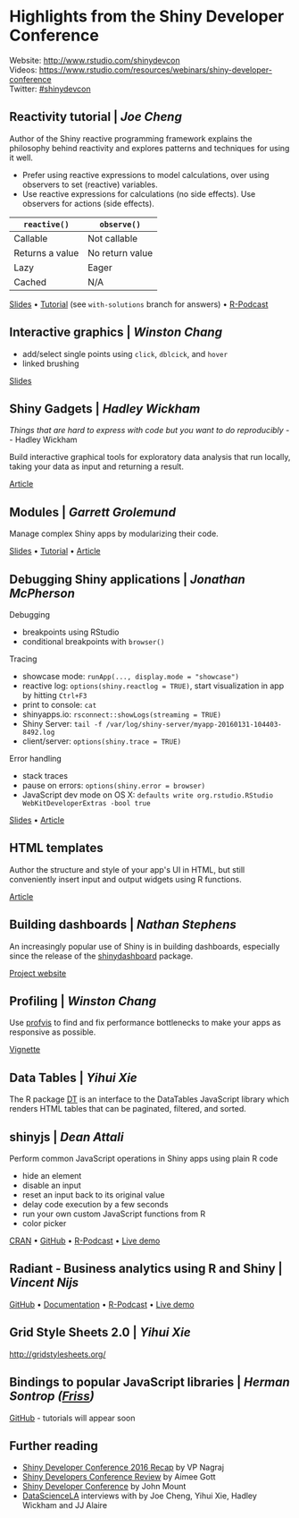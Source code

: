 # Highlights from the Shiny Developer Conference

Website: http://www.rstudio.com/shinydevcon  
Videos: https://www.rstudio.com/resources/webinars/shiny-developer-conference  
Twitter: [#shinydevcon](http://twitter.com/hashtag/shinydevcon)

## Reactivity tutorial | *Joe Cheng*

Author of the Shiny reactive programming framework explains the philosophy behind reactivity and explores patterns and techniques for using it well.
- Prefer using reactive expressions to model calculations, over using observers to set (reactive) variables.
- Use reactive expressions for calculations (no side effects). Use observers for actions (side effects).

| `reactive()` | `observe()` |
| ---------- | --------- |
| Callable   | 	Not callable |
| Returns a value | No return value |
| Lazy |	Eager |
| Cached | N/A |

[Slides](https://cdn.rawgit.com/rstudio/reactivity-tutorial/master/slides.html#/warm-up-side-effects) &bull; [Tutorial](https://github.com/rstudio/reactivity-tutorial) (see `with-solutions` branch for answers) &bull; [R-Podcast](https://www.r-podcast.org/posts/the-r-podcast-episode-18-interviews-with-the-rstudio-team.html)

## Interactive graphics | *Winston Chang*

- add/select single points using `click`, `dblcick`, and `hover`
- linked brushing

[Slides](https://gist.github.com/wch/25a1c4ce8fc84022d3e7)

## Shiny Gadgets | *Hadley Wickham*

*Things that are hard to express with code but you want to do reproducibly* -- Hadley Wickham

Build interactive graphical tools for exploratory data analysis that run locally, taking your data as input and returning a result.

[Article](http://shiny.rstudio.com/articles/gadgets.html)

## Modules | *Garrett Grolemund*

Manage complex Shiny apps by modularizing their code. 

[Slides](https://cdn.rawgit.com/aoles/modules-tutorial/master/01-Modules.pdf) &bull; [Tutorial](https://github.com/aoles/modules-tutorial) &bull; [Article](http://shiny.rstudio.com/articles/modules.html)

## Debugging Shiny applications | *Jonathan McPherson*

Debugging
- breakpoints using RStudio
- conditional breakpoints with `browser()`

Tracing
- showcase mode: `runApp(..., display.mode = "showcase")`
- reactive log: `options(shiny.reactlog = TRUE)`, start visualization in app by hitting `Ctrl+F3`
- print to console: `cat`
- shinyapps.io: `rsconnect::showLogs(streaming = TRUE)`
- Shiny Server: `tail -f /var/log/shiny-server/myapp-20160131-104403-8492.log`
- client/server: `options(shiny.trace = TRUE)`

Error handling
- stack traces
- pause on errors: `options(shiny.error = browser)`
- JavaScript dev mode on OS X: `defaults write org.rstudio.RStudio WebKitDeveloperExtras -bool true`

[Slides](http://rpubs.com/jmcphers/149638) &bull; [Article](http://shiny.rstudio.com/articles/debugging.html)

## HTML templates

Author the structure and style of your app's UI in HTML, but still conveniently insert input and output widgets using R functions.

[Article](http://shiny.rstudio.com/articles/templates.html)

## Building dashboards | *Nathan Stephens*

An increasingly popular use of Shiny is in building dashboards, especially since the release of the [shinydashboard](https://github.com/rstudio/shinydashboard) package.

[Project website](http://rstudio.github.io/shinydashboard/)

## Profiling | *Winston Chang*

Use [profvis](https://github.com/rstudio/profvis) to find and fix performance bottlenecks to make your apps as responsive as possible.

[Vignette](https://rpubs.com/wch/123888)

## Data Tables | *Yihui Xie*

The R package [DT](https://github.com/rstudio/DT) is an interface to the DataTables JavaScript library which renders HTML tables that can be paginated, filtered, and sorted.

## shinyjs | *Dean Attali*

Perform common JavaScript operations in Shiny apps using plain R code
- hide an element
- disable an input
- reset an input back to its original value
- delay code execution by a few seconds
- run your own custom JavaScript functions from R
- color picker

[CRAN](http://cran.r-project.org/web/packages/shinyjs) &bull; [GitHub](http://github.com/daattali/shinyjs) &bull; [R-Podcast](https://www.r-podcast.org/posts/the-r-podcast-episode-16-interview-with-dean-attali.html) &bull; [Live demo](http://daattali.com/shiny/shinyjs-demo/)

## Radiant - Business analytics using R and Shiny | *Vincent Nijs*

[GitHub](https://github.com/vnijs/radiant) &bull; [Documentation](http://vnijs.github.io/radiant/) &bull; [R-Podcast](https://www.r-podcast.org/posts/the-r-podcast-episode-17-a-simply-radiant-chat-with-vincent-nijs.html) &bull; [Live demo](https://internal.shinyapps.io/vnijs/marketing/)

## Grid Style Sheets 2.0  | *Yihui Xie*

http://gridstylesheets.org/

## Bindings to popular JavaScript libraries | *Herman Sontrop ([Friss](http://www.friss.eu/en/))*

[GitHub](https://github.com/FrissAnalytics/shinyJsTutorials) - tutorials will appear soon

## Further reading

- [Shiny Developer Conference 2016 Recap](http://www.r-bloggers.com/shiny-developer-conference-2016-recap/) by VP Nagraj
- [Shiny Developers Conference Review](http://www.r-bloggers.com/shiny-developers-conference-review/) by Aimee Gott
- [Shiny Developer Conference](http://www.r-bloggers.com/shiny-developer-conference/) by John Mount
- [DataScienceLA](http://www.youtube.com/user/DataScienceLA) interviews with by Joe Cheng, Yihui Xie, Hadley Wickham and JJ Alaire
